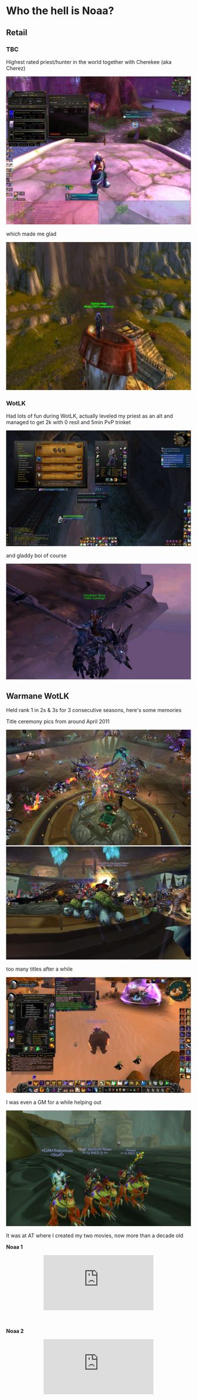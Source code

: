 # Who the hell is Noaa?

## Retail

### TBC

Highest rated priest/hunter in the world together with Cherekee (aka Cherez)

<img src="/assets/wow-8.jpg" />

which made me glad

<img src="/assets/wow-6.bmp" />

### WotLK

Had lots of fun during WotLK, actually leveled my priest as an alt and managed to get 2k with 0 resil and 5min PvP trinket

<img src="/assets/wow-7.jpg" />

and gladdy boi of course

<img src="/assets/wow-5.jpg" />

## Warmane WotLK

Held rank 1 in 2s & 3s for 3 consecutive seasons, here's some memories

Title ceremony pics from around April 2011

<img src="/assets/wow-10.jpg" />

<img src="/assets/wow-2.jpg" />

too many titles after a while

<img src="/assets/wow-4.jpg" />

I was even a GM for a while helping out

<img src="/assets/wow-9.jpg" />

It was at AT where I created my two movies, now more than a decade old

**Noaa 1**

<p align="center">
  <iframe src="https://www.youtube.com/embed/f5B8nUsa81w" title="Noaa 1" frameborder="0" allow="accelerometer; clipboard-write; encrypted-media; gyroscope; picture-in-picture" allowfullscreen></iframe>
</p>

<br>

**Noaa 2**

<p align="center">
  <iframe src="https://www.youtube.com/embed/2GDY3_ipApg" title="Noaa 2" frameborder="0" allow="accelerometer; clipboard-write; encrypted-media; gyroscope; picture-in-picture" allowfullscreen></iframe>
</p>
